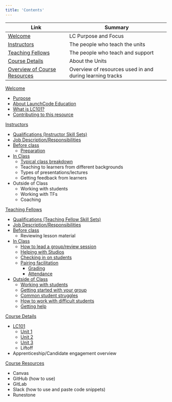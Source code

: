 ```yaml
---
title: 'Contents'
---
```


Link | Summary
|------------|-------------|
[Welcome](../course-staff-guide/welcome/) | LC Purpose and Focus
[Instructors](../course-staff-guide/instructors)  | The people who teach the units
[Teaching Fellows](../course-staff-guide/teaching-fellows) | The people who teach and support
[Course Details](../course-staff-guide/courses/) | About the Units
[Overview of Course Resources](../course-staff-guide/resources) | Overview of resources used in and during learning tracks

[Welcome](../course-staff-guide/welcome/)
- [Purpose](../course-staff-guide/welcome/purpose)
- [About LaunchCode Education](../course-staff-guide/welcome/about-education)
- [What is LC101?](../course-staff-guide/courses/lc101)
- [Contributing to this resource](../course-staff-guide/welcome/contribution)

[Instructors](../course-staff-guide/instructors)
- [Qualifications (Instructor Skill Sets)](../course-staff-guide/instructors/qualifications)
- [Job Description/Responsibilities](../course-staff-guide/instructors/job-description)
- [Before class](../course-staff-guide/instructors/pre-class-prep)
    - [Preparation](../course-staff-guide/instructors/pre-class-prep/#Best-ways-to-Prepare-for-class)
- [In Class](../course-staff-guide/instructors/in-class)
    - [Typical class breakdown](../course-staff-guide/instructors/in-class/#typical-class-breakdown)
    - Teaching to learners from different backgrounds
    - Types of presentations/lectures
    - Getting feedback from learners
- Outside of Class
    - Working with students
    - Working with TFs
    - Coaching

[Teaching Fellows](../course-staff-guide/teaching-fellows)
- [Qualifications (Teaching Fellow Skill Sets)](../course-staff-guide/teaching-fellows/qualifications)
- [Job Description/Responsibilities](../course-staff-guide/teaching-fellows/job-description) 
- [Before class](../course-staff-guide/teaching-fellows)
    - Reviewing lesson material
- [In Class](../course-staff-guide/teaching-fellows/in-class)
    - [How to lead a group/review session](../course-staff-guide/teaching-fellows/in-class)
    - [Helping with Studios](../course-staff-guide/teaching-fellows/in-class)
    - [Checking in on students](../course-staff-guide/teaching-fellows/in-class)
    - [Pairing facilitation](../course-staff-guide/teaching-fellows/in-class)
        - [Grading](../course-staff-guide/teaching-fellows/in-class)
        - [Attendance](../course-staff-guide/teaching-fellows/in-class)
- [Outside of Class](../course-staff-guide/teaching-fellows/out-of-class)
    - [Working with students](../course-staff-guide/teaching-fellows/out-of-class)
    - [Getting started with your group](../course-staff-guide/teaching-fellows/out-of-class)
    - [Common student struggles](../course-staff-guide/teaching-fellows/out-of-class)
    - [How to work with difficult students](../course-staff-guide/teaching-fellows/out-of-class)
    - [Getting help](../course-staff-guide/teaching-fellows/out-of-class)

[Course Details](../course-staff-guide/courses/)
- [LC101](../course-staff-guide/courses/lc101)
    - [Unit 1](../course-staff-guide/courses/units)
    - [Unit 2](../course-staff-guide/courses/units/#unit-2)
    - [Unit 3](../course-staff-guide/courses/units/#unit-3)
    - Liftoff
- Apprenticeship/Candidate engagement overview

[Course Resources](../course-staff-guide/resources)
- Canvas
- GitHub (how to use)
- GitLab
- Slack (how to use and paste code snippets)
- Runestone
 